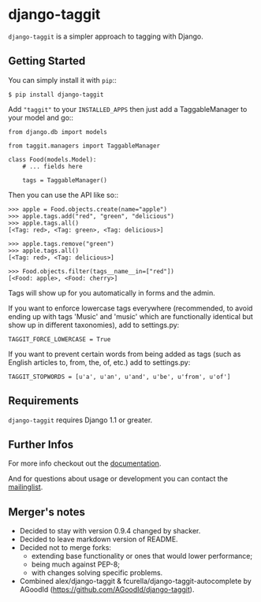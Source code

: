 django-taggit
=============

``django-taggit`` is a simpler approach to tagging with Django.

Getting Started
---------------

You can simply install it with
``pip``::

    $ pip install django-taggit


Add ``"taggit"`` to your
``INSTALLED_APPS`` then just add a TaggableManager to your model and go::

    from django.db import models

    from taggit.managers import TaggableManager

    class Food(models.Model):
        # ... fields here

        tags = TaggableManager()

Then you can use the API like so::

    >>> apple = Food.objects.create(name="apple")
    >>> apple.tags.add("red", "green", "delicious")
    >>> apple.tags.all()
    [<Tag: red>, <Tag: green>, <Tag: delicious>]
    
    >>> apple.tags.remove("green")
    >>> apple.tags.all()
    [<Tag: red>, <Tag: delicious>]
    
    >>> Food.objects.filter(tags__name__in=["red"])
    [<Food: apple>, <Food: cherry>]

Tags will show up for you automatically in forms and the admin.

If you want to enforce lowercase tags everywhere (recommended, to avoid
ending up with tags 'Music' and 'music' which are functionally identical
but show up in different taxonomies), add to settings.py:

``TAGGIT_FORCE_LOWERCASE = True``

If you want to prevent certain words from being added as tags (such as
English articles to, from, the, of, etc.) add to settings.py:

``TAGGIT_STOPWORDS = [u'a', u'an', u'and', u'be', u'from', u'of']``

Requirements
------------

``django-taggit`` requires Django 1.1 or greater.

Further Infos
-------------

For more info checkout out the
[documentation](http://readthedocs.org/docs/django-taggit/en/latest/).

And for questions about usage or development you can contact
the [mailinglist](http://groups.google.com/group/django-taggit).

Merger's notes
--------------

* Decided to stay with version 0.9.4 changed by shacker.
* Decided to leave markdown version of README.
* Decided not to merge forks:
    * extending base functionality or ones that would lower performance;
    * being much against PEP-8;
    * with changes solving specific problems.
* Combined alex/django-taggit & fcurella/django-taggit-autocomplete by AGoodId (https://github.com/AGoodId/django-taggit).
